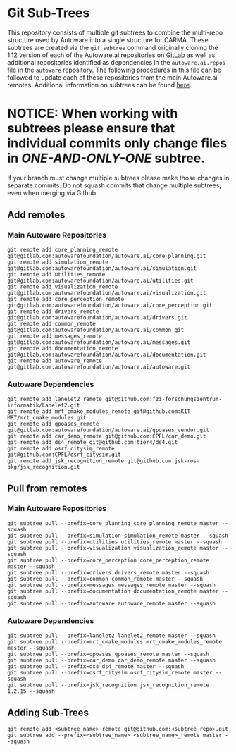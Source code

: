 # Git Sub-Trees

This repository consists of multiple git subtrees to combine the multi-repo structure used by Autoware into a single structure for CARMA. These subtrees are created via the `git subtree` command originally cloning the 1.12 version of each of the Autoware.ai repositories on [GitLab](https://gitlab.com/autowarefoundation/autoware.ai) as well as additional repositories identified as dependencies in the `autoware.ai.repos` file in the `autoware` repository. The following procedures in this file can be followed to update each of these repositories from the main Autoware.ai remotes. Additional information on subtrees can be found [here](https://blog.developer.atlassian.com/the-power-of-git-subtree/).

# NOTICE: When working with subtrees please ensure that individual commits only change files in *ONE-AND-ONLY-ONE* subtree.
If your branch must change multiple subtrees please make those changes in separate commits. Do not squash commits that change multiple subtrees, even when merging via Github.

## Add remotes

### Main Autoware Repositories

```shell
git remote add core_planning_remote git@gitlab.com:autowarefoundation/autoware.ai/core_planning.git
git remote add simulation_remote git@gitlab.com:autowarefoundation/autoware.ai/simulation.git
git remote add utilities_remote git@gitlab.com:autowarefoundation/autoware.ai/utilities.git
git remote add visualization_remote git@gitlab.com:autowarefoundation/autoware.ai/visualization.git
git remote add core_perception_remote git@gitlab.com:autowarefoundation/autoware.ai/core_perception.git
git remote add drivers_remote git@gitlab.com:autowarefoundation/autoware.ai/drivers.git
git remote add common_remote git@gitlab.com:autowarefoundation/autoware.ai/common.git
git remote add messages_remote git@gitlab.com:autowarefoundation/autoware.ai/messages.git
git remote add documentation_remote git@gitlab.com:autowarefoundation/autoware.ai/documentation.git
git remote add autoware_remote git@gitlab.com:autowarefoundation/autoware.ai/autoware.git
```

### Autoware Dependencies

```shell
git remote add lanelet2_remote git@github.com:fzi-forschungszentrum-informatik/Lanelet2.git
git remote add mrt_cmake_modules_remote git@github.com:KIT-MRT/mrt_cmake_modules.git
git remote add qpoases_remote git@gitlab.com:autowarefoundation/autoware.ai/qpoases_vendor.git
git remote add car_demo_remote git@github.com:CPFL/car_demo.git
git remote add ds4_remote git@github.com:tier4/ds4.git
git remote add osrf_citysim_remote git@github.com:CPFL/osrf_citysim.git
git remote add jsk_recognition_remote git@github.com:jsk-ros-pkg/jsk_recognition.git
```

## Pull from remotes

### Main Autoware Repositories

```shell
git subtree pull --prefix=core_planning core_planning_remote master --squash
git subtree pull --prefix=simulation simulation_remote master --squash
git subtree pull --prefix=utilities utilities_remote master --squash
git subtree pull --prefix=visualization visualization_remote master --squash
git subtree pull --prefix=core_perception core_perception_remote master --squash
git subtree pull --prefix=drivers drivers_remote master --squash
git subtree pull --prefix=common common_remote master --squash
git subtree pull --prefix=messages messages_remote master --squash
git subtree pull --prefix=documentation documentation_remote master --squash
git subtree pull --prefix=autoware autoware_remote master --squash
```

### Autoware Dependencies

```shell
git subtree pull --prefix=lanelet2 lanelet2_remote master --squash
git subtree pull --prefix=mrt_cmake_modules mrt_cmake_modules_remote master --squash
git subtree pull --prefix=qpoases qpoases_remote master --squash
git subtree pull --prefix=car_demo car_demo_remote master --squash
git subtree pull --prefix=ds4 ds4_remote master --squash
git subtree pull --prefix=osrf_citysim osrf_citysim_remote master --squash
git subtree pull --prefix=jsk_recognition jsk_recognition_remote 1.2.15 --squash
```

## Adding Sub-Trees

```shell
git remote add <subtree_name>_remote git@github.com:<subtree repo>.git
git subtree add --prefix=<subtree_name> <subtree_name>_remote master --squash
```
